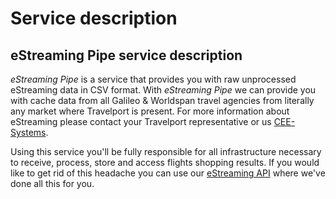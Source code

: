 # Service description

## eStreaming Pipe service description

_eStreaming Pipe_ is a service that provides you with raw unprocessed eStreaming data in CSV format. With _eStreaming Pipe_ we can provide you with cache data from all Galileo & Worldspan travel agencies from literally any market where Travelport is present. For more information about eStreaming please contact your Travelport representative or us [CEE-Systems](https://www.cee-systems.com/contact-us).

Using this service you'll be fully responsible for all infrastructure necessary to receive, process, store and access flights shopping results. If you would like to get rid of this headache you can use our [eStreaming API](http://estrapi.cee-systems.com) where we've done all this for you.

